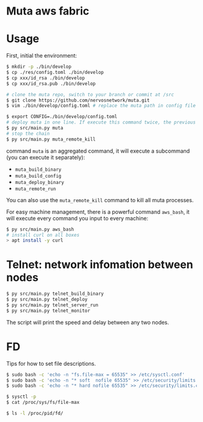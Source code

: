 # Muta aws fabric

# Usage

First, initial the environment:

```sh
$ mkdir -p ./bin/develop
$ cp ./res/config.toml ./bin/develop
$ cp xxx/id_rsa ./bin/develop
$ cp xxx/id_rsa.pub ./bin/develop
```

```sh
# clone the muta repo, switch to your branch or commit at /src
$ git clone https://github.com/nervosnetwork/muta.git
$ vim ./bin/develop/config.toml # replace the muta path in config file

$ export CONFIG=./bin/develop/config.toml
# deploy muta in one line. If execute this command twice, the previous chain will be free.
$ py src/main.py muta
# stop the chain
$ py src/main.py muta_remote_kill
```

command `muta` is an aggregated command, it will execute a subcommand (you can execute it separately):

- `muta_build_binary`
- `muta_build_config`
- `muta_deploy_binary`
- `muta_remote_run`

You can also use the `muta_remote_kill` command to kill all muta processes.

For easy machine management, there is a powerful command `aws_bash`, it will execute every command you input to every machine:

```sh
$ py src/main.py aws_bash
# install curl on all boxes
> apt install -y curl
```

# Telnet: network infomation between nodes

```sh
$ py src/main.py telnet_build_binary
$ py src/main.py telnet_deploy
$ py src/main.py telnet_server_run
$ py src/main.py telnet_monitor
```

The script will print the speed and delay between any two nodes.

# FD

Tips for how to set file descriptions.

```sh
$ sudo bash -c 'echo -n "fs.file-max = 65535" >> /etc/sysctl.conf'
$ sudo bash -c 'echo -n "* soft  nofile 65535" >> /etc/security/limits.conf'
$ sudo bash -c 'echo -n "* hard nofile 65535" >> /etc/security/limits.conf'

$ sysctl -p
$ cat /proc/sys/fs/file-max
```

```sh
$ ls -l /proc/pid/fd/
```
